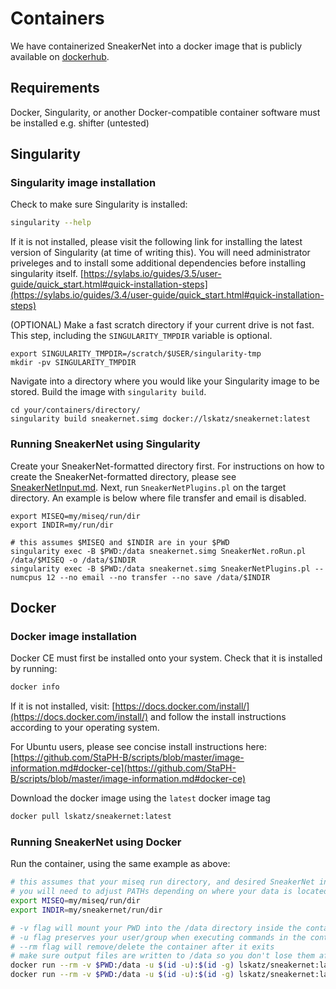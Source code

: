 # Containers

We have containerized SneakerNet into a docker image that is publicly available on [dockerhub](https://hub.docker.com/repository/docker/lskatz/sneakernet).

## Requirements
Docker, Singularity,  or another Docker-compatible container software must be installed e.g. shifter (untested)

## Singularity

### Singularity image installation
Check to make sure Singularity is installed:
```bash
singularity --help
```
If it is not installed, please visit the following link for installing the latest version of Singularity (at time of writing this). You will need administrator priveleges and to install some additional dependencies before installing singularity itself. [https://sylabs.io/guides/3.5/user-guide/quick_start.html#quick-installation-steps](https://sylabs.io/guides/3.4/user-guide/quick_start.html#quick-installation-steps)


(OPTIONAL) Make a fast scratch directory if your current drive is not fast.
This step, including the `SINGULARITY_TMPDIR` variable is optional.

    export SINGULARITY_TMPDIR=/scratch/$USER/singularity-tmp
    mkdir -pv SINGULARITY_TMPDIR

Navigate into a directory where you would like your Singularity image to be stored.
Build the image with `singularity build`.

    cd your/containers/directory/
    singularity build sneakernet.simg docker://lskatz/sneakernet:latest

### Running SneakerNet using Singularity

Create your SneakerNet-formatted directory first.
For instructions on how to create the SneakerNet-formatted directory, please see [SneakerNetInput.md](SneakerNetInput.md).
Next, run `SneakerNetPlugins.pl` on the target directory.
An example is below where file transfer and email is disabled.

    export MISEQ=my/miseq/run/dir
    export INDIR=my/run/dir
    
    # this assumes $MISEQ and $INDIR are in your $PWD
    singularity exec -B $PWD:/data sneakernet.simg SneakerNet.roRun.pl /data/$MISEQ -o /data/$INDIR
    singularity exec -B $PWD:/data sneakernet.simg SneakerNetPlugins.pl --numcpus 12 --no email --no transfer --no save /data/$INDIR

## Docker

### Docker image installation

Docker CE must first be installed onto your system. Check that it is installed by running:
```bash
docker info
```
If it is not installed, visit: [https://docs.docker.com/install/](https://docs.docker.com/install/) and follow the install instructions according to your operating system.

For Ubuntu users, please see concise install instructions here: [https://github.com/StaPH-B/scripts/blob/master/image-information.md#docker-ce](https://github.com/StaPH-B/scripts/blob/master/image-information.md#docker-ce)

Download the docker image using the `latest` docker image tag
```bash
docker pull lskatz/sneakernet:latest
```

### Running SneakerNet using Docker

Run the container, using the same example as above:
```bash
# this assumes that your miseq run directory, and desired SneakerNet input directory are in your PWD.
# you will need to adjust PATHs depending on where your data is located
export MISEQ=my/miseq/run/dir
export INDIR=my/sneakernet/run/dir

# -v flag will mount your PWD into the /data directory inside the container
# -u flag preserves your user/group when executing commands in the container
# --rm flag will remove/delete the container after it exits 
# make sure output files are written to /data so you don't lose them after the container exits!
docker run --rm -v $PWD:/data -u $(id -u):$(id -g) lskatz/sneakernet:latest SneakerNet.roRun.pl /data/$MISEQ -o /data/$INDIR
docker run --rm -v $PWD:/data -u $(id -u):$(id -g) lskatz/sneakernet:latest SneakerNetPlugins.pl --numcpus 12 --no email --no transfer --no save /data/$INDIR
```
